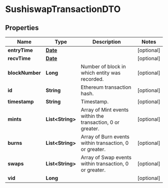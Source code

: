 

# SushiswapTransactionDTO

## Properties

Name | Type | Description | Notes
------------ | ------------- | ------------- | -------------
**entryTime** | [**Date**](Date.md) |  |  [optional]
**recvTime** | [**Date**](Date.md) |  |  [optional]
**blockNumber** | **Long** | Number of block in which entity was recorded. |  [optional]
**id** | **String** | Ethereum transaction hash. |  [optional]
**timestamp** | **String** | Timestamp. |  [optional]
**mints** | **List&lt;String&gt;** | Array of Mint events within the transaction, 0 or greater. |  [optional]
**burns** | **List&lt;String&gt;** | Array of Burn events within transaction, 0 or greater. |  [optional]
**swaps** | **List&lt;String&gt;** | Array of Swap events within transaction, 0 or greater. |  [optional]
**vid** | **Long** |  |  [optional]




